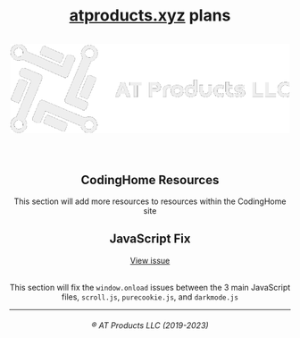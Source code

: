 <div align="center">
<h1><a href="https://atproducts.xyz">atproducts.xyz</a> plans<br><br><img src="/media/longwhite.png" width="500px"><br><br></h1>
  <h2>CodingHome Resources</h2>
  <p>This section will add more resources to resources within the CodingHome site</p>
  <h2>JavaScript Fix</h2>
  <a href="https://github.com/Alex-Toucan/atproducts.xyz/issues/92">View issue</a>
  <br><br>
  <p>This section will fix the <code>window.onload</code> issues between the 3 main JavaScript files, <code>scroll.js</code>, <code>purecookie.js</code>, and <code>darkmode.js</code></p>
  <hr>
  <h6> &reg; AT Products LLC (2019-2023) </h6>
</div>
